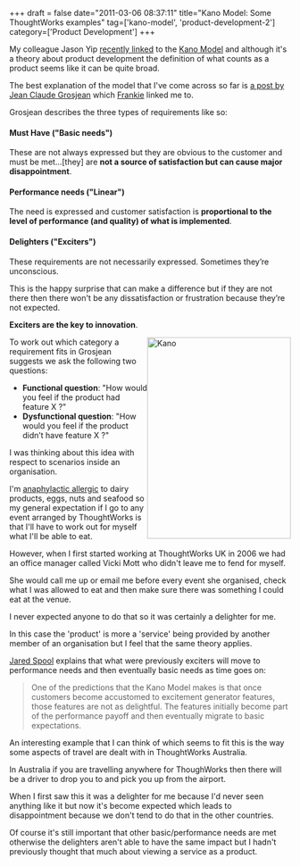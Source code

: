 +++
draft = false
date="2011-03-06 08:37:11"
title="Kano Model: Some ThoughtWorks examples"
tag=['kano-model', 'product-development-2']
category=['Product Development']
+++

My colleague Jason Yip <a href="http://twitter.com/jchyip/status/43144563472343040">recently linked</a> to the <a href="http://en.wikipedia.org/wiki/Kano_model">Kano Model</a>  and although it's a theory about product development the definition of what counts as a product seems like it can be quite broad.

The best explanation of the model that I've come across so far is <a href="http://www.agile-ux.com/tag/kano-model/">a post by Jean Claude Grosjean</a> which <a href="http://twitter.com/#!/frankmt">Frankie</a> linked me to.

Grosjean describes the three types of requirements like so:

<h4>Must Have ("Basic needs")</h4>
These are not always expressed but they are obvious to the customer and must be met...[they] are <strong>not a source of satisfaction but can cause major disappointment</strong>. 

<h4>Performance needs ("Linear")</h4>
The need is expressed and customer satisfaction is <strong>proportional to the level of performance (and quality) of what is implemented</strong>.

<h4>Delighters ("Exciters")</h4>
These requirements are not necessarily expressed. Sometimes they’re unconscious.

This is the happy surprise that can make a difference but if they are not there then there won't be any dissatisfaction or frustration because they’re not expected.

<strong>Exciters are the key to innovation</strong>.

<img src="{{<siteurl>}}/uploads/2011/03/kano.jpg" alt="Kano" border="0" width="257" height="361" style="float:right" />

To work out which category a requirement fits in Grosjean suggests we ask the following two questions:

<ul>
<li><strong>Functional question</strong>: "How would you feel if the product had feature X ?"</li>
<li><strong>Dysfunctional question</strong>: "How would you feel if the product didn’t have feature X ?"</li>
</ul>

I was thinking about this idea with respect to scenarios inside an organisation.

I'm <a href="http://en.wikipedia.org/wiki/Anaphylaxis">anaphylactic allergic</a> to dairy products, eggs, nuts and seafood so my general expectation if I go to any event arranged by ThoughtWorks is that I'll have to work out for myself what I'll be able to eat.

However, when I first started working at ThoughtWorks UK in 2006 we had an office manager called Vicki Mott who didn't leave me to fend for myself.

She would call me up or email me before every event she organised, check what I was allowed to eat and then make sure there was something I could eat at the venue.

I never expected anyone to do that so it was certainly a delighter for me. 

In this case the 'product' is more a 'service' being provided by another member of an organisation but I feel that the same theory applies.

<a href="http://www.uie.com/articles/kano_model">Jared Spool</a> explains that what were previously exciters will move to performance needs and then eventually basic needs as time goes on:

<blockquote>
One of the predictions that the Kano Model makes is that once customers become accustomed to excitement generator features, those features are not as delightful. The features initially become part of the performance payoff and then eventually migrate to basic expectations.
</blockquote>

An interesting example that I can think of which seems to fit this is the way some aspects of travel are dealt with in ThoughtWorks Australia.

In Australia if you are travelling anywhere for ThoughWorks then there will be a driver to drop you to and pick you up from the airport.

When I first saw this it was a delighter for me because I'd never seen anything like it but now it's become expected which leads to disappointment because we don't tend to do that in the other countries.

Of course it's still important that other basic/performance needs are met otherwise the delighters aren't able to have the same impact but I hadn't previously thought that much about viewing a service as a product.

